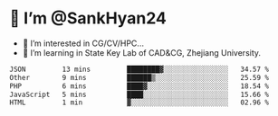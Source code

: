 # 👋 I’m @SankHyan24

- 👀 I’m interested in CG/CV/HPC...
- 🌱 I’m learning in State Key Lab of CAD&CG, Zhejiang University.

<!---
SankHyan24/SankHyan24 is a ✨ special ✨ repository because its `README.md` (this file) appears on your GitHub profile.
You can click the Preview link to take a look at your changes.
--->
<!--START_SECTION:waka-->

```txt
JSON         13 mins         ████████▓░░░░░░░░░░░░░░░░   34.57 %
Other        9 mins          ██████▒░░░░░░░░░░░░░░░░░░   25.59 %
PHP          6 mins          ████▓░░░░░░░░░░░░░░░░░░░░   18.54 %
JavaScript   5 mins          ████░░░░░░░░░░░░░░░░░░░░░   15.66 %
HTML         1 min           ▓░░░░░░░░░░░░░░░░░░░░░░░░   02.96 %
```

<!--END_SECTION:waka-->
